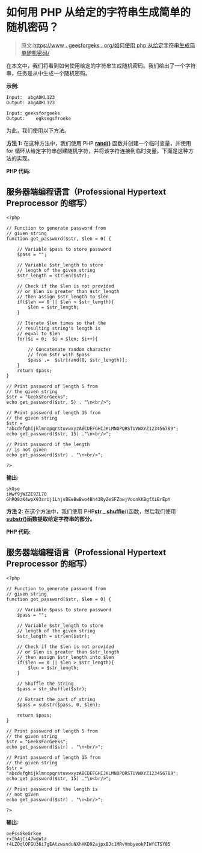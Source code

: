 # 如何用 PHP 从给定的字符串生成简单的随机密码？

> 原文:[https://www . geesforgeks . org/如何使用 php 从给定字符串生成简单随机密码/](https://www.geeksforgeeks.org/how-to-generate-simple-random-password-from-a-given-string-using-php/)

在本文中，我们将看到如何使用给定的字符串生成随机密码。我们给出了一个字符串，任务是从中生成一个随机密码。

**示例:**

```
Input:  abgADKL123
Output: abgADKL123

Input: geeksforgeeks
Output:    egksegsfroeke
```

为此，我们使用以下方法。

**方法 1:** 在这种方法中，我们使用 PHP [**rand()**](https://www.geeksforgeeks.org/php-rand-function/) 函数并创建一个临时变量，并使用 for 循环从给定字符串创建随机字符，并将该字符连接到临时变量。下面是这种方法的实现。

**PHP 代码:**

## 服务器端编程语言（Professional Hypertext Preprocessor 的缩写）

```
<?php

// Function to generate password from 
// given string
function get_password($str, $len = 0) {

    // Variable $pass to store password
    $pass = "";

    // Variable $str_length to store 
    // length of the given string
    $str_length = strlen($str);

    // Check if the $len is not provided
    // or $len is greater than $str_length
    // then assign $str_length to $len
    if($len == 0 || $len > $str_length){
        $len = $str_length;
    }

    // Iterate $len times so that the 
    // resulting string's length is 
    // equal to $len
    for($i = 0;  $i < $len; $i++){

        // Concatenate random character 
        // from $str with $pass
        $pass .=  $str[rand(0, $str_length)];
    }
    return $pass;
}

// Print password of length 5 from 
// the given string
$str = "GeeksForGeeks";
echo get_password($str, 5) . "\n<br/>";

// Print password of length 15 from
// the given string
$str = 
"abcdefghijklmnopqrstuvwxyzABCDEFGHIJKLMNOPQRSTUVWXYZ123456789";
echo get_password($str, 15) ."\n<br/>";

// Print password if the length 
// is not given
echo get_password($str) . "\n<br/>";

?>
```

**输出:**

```
skGse
iWwf9jWZZE9ZL7O
GhRQ8zK4wpX93srUj1LhjsBEeBwBwo4Bh43RyZeSFZbwjVoonkKBgfXiBrEpY
```

**方法 2:** 在这个方法中，我们使用 PHP[**str _ shuffle**()](https://www.geeksforgeeks.org/php-str_shuffle-function/)函数，然后我们使用[**substr()**](https://www.geeksforgeeks.org/php-substr-function/)**函数提取给定字符串的部分。**

****PHP 代码:****

## **服务器端编程语言（Professional Hypertext Preprocessor 的缩写）**

```
<?php

// Function to generate password from
// given string
function get_password($str, $len = 0) {

    // Variable $pass to store password
    $pass = "";

    // Variable $str_length to store
    // length of the given string
    $str_length = strlen($str);

    // Check if the $len is not provided
    // or $len is greater than $str_length
    // then assign $str_length into $len
    if($len == 0 || $len > $str_length){
        $len = $str_length;
    }

    // Shuffle the string 
    $pass = str_shuffle($str);

    // Extract the part of string
    $pass = substr($pass, 0, $len);

    return $pass;
}

// Print password of length 5 from
// the given string
$str = "GeeksForGeeks";
echo get_password($str) . "\n<br/>";

// Print password of length 15 from
// the given string
$str = 
"abcdefghijklmnopqrstuvwxyzABCDEFGHIJKLMNOPQRSTUVWXYZ123456789";
echo get_password($str, 15) ."\n<br/>";

// Print password if the length is
// not given
echo get_password($str) . "\n<br/>";

?>
```

****输出:****

```
oeFssGkeGrkee
rxIhAjCi47wgW1z
r4LZQqlOFGU36i7gEAtzwsnduNXhHKD92ajpxBJc1MRvVmbyeokPIWfCTSY85
```